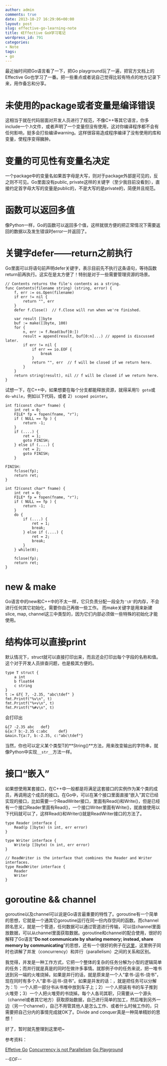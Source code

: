 ```yaml
---
author: admin
comments: true
date: 2013-10-27 16:29:06+00:00
layout: post
slug: effective-go-learning-note
title: 《Effective Go》学习笔记
wordpress_id: 791
categories:
- Note
tags:
- go
---
```


最近抽时间把Go语言看了一下，把Go playground玩了一遍，把官方文档上的Effective Go也学习了一番。把一些重点或者说自己觉得比较有特点的地方记录下来，用作备忘和分享。


# 未使用的package或者变量是编译错误


这相当于就在代码层面对开发人员进行了规范，不像C++等其它语言，你多include一个.h文件，或者声明了一个变量但没有使用，这对你编译程序都不会有任何影响，挺多会打些编译warning。这样很容易造成程序编译了没有使用的库和变量，使程序变得臃肿。


# **变量的可见性有变量名决定**


一个package中的变量名如果首字母是大写，则对于package外部是可见的，反之则不可见。Go里面没有public, private这样的关键字（至少我目前没看到），直接约定首字母大写的变量是public的，不是大写的是private的，简便并且规范。


# 函数可以返回多值


像Python一样，Go的函数可以返回多个值，这样就很方便的把正常情况下需要返回的数据以及发生错误时error一并返回了。


# 关键字defer——return之前执行


Go里面可以将语句前声明defer关键字，表示目前先不执行这条语句，等待函数return前再执行。这实在是太方便了！特别是对于一些需要管理资源的场景。

    
    // Contents returns the file's contents as a string.
    func Contents(filename string) (string, error) {
        f, err := os.Open(filename)
        if err != nil {
            return "", err
        }
        defer f.Close()  // f.Close will run when we're finished.
    
        var result []byte
        buf := make([]byte, 100)
        for {
            n, err := f.Read(buf[0:])
            result = append(result, buf[0:n]...) // append is discussed later.
            if err != nil {
                if err == io.EOF {
                    break
                }
                return "", err  // f will be closed if we return here.
            }
        }
        return string(result), nil // f will be closed if we return here.
    }


试想一下，在C++中，如果想要在每个分支都能释放资源，就得采用1）`goto`或`do-while`，例如以下代码，或者 2）`scoped pointer`。

    
    int f1(const char* fname) {
        int ret = 0;
        FILE* fp = fopen(fname, "r");
        if ( NULL == fp ) {
            return -1;
        }
        if (....) {
            ret = 1;
            goto FINISH;
        } else if (....) {
            ret = 2;
            goto FINISH;
        }
    
    FINISH:
        fclose(fp);
        return ret;
    }
    
    int f2(const char* fname) {
        int ret = 0;
        FILE* fp = fopen(fname, "r");
        if ( NULL == fp ) {
            return -1;
        }
        do {
            if (....) {
                ret = 1;
                break;
            } else if (....) {
                ret = 2;
                break;
            }
        } while(0);
    
        fclose(fp);
        return ret;
    }




# new & make


Go语言中的new和C++中的不太一样，它只负责分配一段全为`'\0'`的内存，不会进行任何其它初始化，需要你自己再做一些工作。
而make关键字是用来新建slice, map, channel这三中类型的，因为它们内部必须做一些特殊的初始化才能使用。


# 结构体可以直接print


默认情况下，struct就可以直接打印出来，而且还会打印出每个字段的名称和值。这个对于开发人员排查问题，也是极其方便的。

    
    type T struct {
        a int
        b float64
        c string
    }
    t := &T{ 7, -2.35, "abc\tdef" }
    fmt.Printf("%v\n", t)
    fmt.Printf("%+v\n", t)
    fmt.Printf("%#v\n", t)


会打印出

    
    &{7 -2.35 abc   def}
    &{a:7 b:-2.35 c:abc     def}
    &main.T{a:7, b:-2.35, c:"abc\tdef"}


当然，你也可以定义某个类型T的**String()**方法，用来改变输出的字符串，就像Python中实现`__str__`方法一样。


# 接口“嵌入”


如果想使用某套接口，在C++中一般都是将满足这套接口的实例作为某个类的成员，再调用这个成员的接口。在Go中，可以在某个接口里面直接“嵌入”其它已经实现的接口，比如需要一个ReadWriter接口，里面有Read()和Write()，但是已经有一个接口Reader里面有Read()，一个接口Writer里面有Write()，就直接使用以下代码就可以了，这样Read()和Writer()就是ReadWriter接口的方法了。

    
    type Reader interface {
        Read(p []byte) (n int, err error)
    }
    
    type Writer interface {
        Write(p []byte) (n int, err error)
    }
    
    // ReadWriter is the interface that combines the Reader and Writer interfaces.
    type ReadWriter interface {
        Reader
        Writer
    }




# goroutine && channel


goroutine以及channel可以说是Go语言最重要的特性了。goroutine有一个简单的思想，它就是一个通其它goroutine运行在同一份内存空间的函数。而channel顾名思义，就是一个管道，任何数据可以通过管道进行传输，可以往channel里面放数据，可以从channel里面获取数据。goroutine和channel的配合使用，很好的解释了Go语言“**Do not communicate by sharing memory; instead, share memory by communicating**”的思想，还有一个很好的例子在[这里](http://talks.golang.org/2012/waza.slide#12)，这里例子同时也讲解了并发（concurrency）和并行（parallelism）之间的关系和区别。

我觉得，并发是一种工作方式，它把一个整体的复杂的任务分解为小型的逻辑简单的任务；而并行就是真是的同时在做许多事情。就那例子中的任务来说，把一堆书送到另一端的火堆烧掉。如果是并行的话，就是原来是一个人“拿书-运书-烧书”，现在同时有多个人“拿书-运书-烧书”。如果是并发的话：，就是把任务可以分解为：1）一个人把一部分书从书堆中放到车子上；2）一个人把装有书的车子推到火堆旁；3）一个人把火堆旁的书烧掉。每个人各司其职，只需要从一个源头（channel或者其它地方）获取原始数据，自己进行简单的加工，然后堆到另外一边（另一个channel），自己不用管其他人是怎么工作、或者什么时候工作的，只需要把自己分内的事情完成就OK了。Divide and conquer真是一种简单精妙的思想！

好了，暂时就先整理到这里吧~

参考资料：

[Effetive Go](http://golang.org/doc/effective_go.html)
[Concurrency is not Parallelism](http://talks.golang.org/2012/waza.slide)
[Go Playground](http://play.golang.org/)

--EOF--
